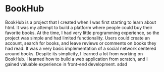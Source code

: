 # BookHub

BookHub is a project that I created when I was first starting to learn about html.
It was my attempt to build a platform where people could buy their favorite books.
At the time, I had very little programming experience, so the project was simple and had limited functionality.
Users could create an account, search for books, and leave reviews or comments on books they had read.
It was a very basic implementation of a social network centered around books.
Despite its simplicity, I learned a lot from working on BookHub.
I learned how to build a web application from scratch, and I gained valuable experience in front-end development.
sdsd
